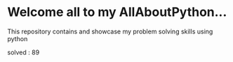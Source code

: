 # Welcome all to my AllAboutPython...
This repository contains and showcase my problem solving skills using python

solved : 89
